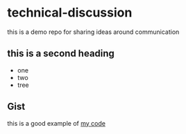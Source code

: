 # technical-discussion
this is a demo repo for sharing ideas around communication


## this is a second heading

* one
* two 
* tree

## Gist

this is a good example of [my code](https://gist.github.com/onofriodi/b122e75173b8cda0248ea2615f67db2a)
